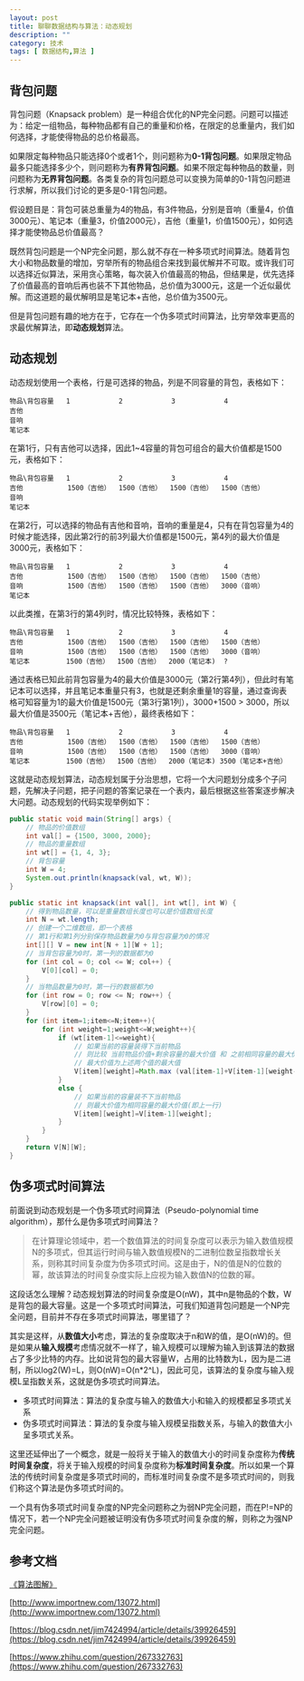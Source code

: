 ```yaml
---
layout: post
title: 聊聊数据结构与算法：动态规划
description: ""
category: 技术
tags: [ 数据结构,算法 ]
---
```


## 背包问题

背包问题（Knapsack problem）是一种组合优化的NP完全问题。问题可以描述为：给定一组物品，每种物品都有自己的重量和价格，在限定的总重量内，我们如何选择，才能使得物品的总价格最高。

如果限定每种物品只能选择0个或者1个，则问题称为**0-1背包问题**。如果限定物品最多只能选择多少个，则问题称为**有界背包问题**。如果不限定每种物品的数量，则问题称为**无界背包问题**。各类复杂的背包问题总可以变换为简单的0-1背包问题进行求解，所以我们讨论的更多是0-1背包问题。

假设题目是：背包可装总重量为4的物品，有3件物品，分别是音响（重量4，价值3000元）、笔记本（重量3，价值2000元），吉他（重量1，价值1500元），如何选择才能使物品总价值最高？

既然背包问题是一个NP完全问题，那么就不存在一种多项式时间算法。随着背包大小和物品数量的增加，穷举所有的物品组合来找到最优解并不可取。或许我们可以选择近似算法，采用贪心策略，每次装入价值最高的物品，但结果是，优先选择了价值最高的音响后再也装不下其他物品，总价值为3000元，这是一个近似最优解。而这道题的最优解明显是笔记本+吉他，总价值为3500元。

但是背包问题有趣的地方在于，它存在一个伪多项式时间算法，比穷举效率更高的求最优解算法，即**动态规划**算法。

## 动态规划

动态规划使用一个表格，行是可选择的物品，列是不同容量的背包，表格如下：

```
物品\背包容量   1            2            3            4
吉他
音响
笔记本
```

在第1行，只有吉他可以选择，因此1~4容量的背包可组合的最大价值都是1500元，表格如下：

```	
物品\背包容量   1            2            3            4
吉他           1500（吉他）  1500（吉他）  1500（吉他）  1500（吉他）
音响
笔记本
```

在第2行，可以选择的物品有吉他和音响，音响的重量是4，只有在背包容量为4的时候才能选择，因此第2行的前3列最大价值都是1500元，第4列的最大价值是3000元，表格如下：

```
物品\背包容量   1            2            3            4
吉他           1500（吉他）  1500（吉他）  1500（吉他）  1500（吉他）
音响           1500（吉他）  1500（吉他）  1500（吉他）  3000（音响）
笔记本
```

以此类推，在第3行的第4列时，情况比较特殊，表格如下：

```
物品\背包容量   1            2            3            4
吉他           1500（吉他）  1500（吉他）  1500（吉他）  1500（吉他）
音响           1500（吉他）  1500（吉他）  1500（吉他）  3000（音响）
笔记本         1500（吉他）  1500（吉他）  2000（笔记本)  ?
```

通过表格已知此前背包容量为4的最大价值是3000元（第2行第4列），但此时有笔记本可以选择，并且笔记本重量只有3，也就是还剩余重量1的容量，通过查询表格可知容量为1的最大价值是1500元（第3行第1列），3000+1500 > 3000，所以最大价值是3500元（笔记本+吉他），最终表格如下：

```
物品\背包容量   1            2            3            4
吉他           1500（吉他）  1500（吉他）  1500（吉他）  1500（吉他）
音响           1500（吉他）  1500（吉他）  1500（吉他）  3000（音响）
笔记本         1500（吉他）  1500（吉他）  2000（笔记本) 3500（笔记本+吉他）
```

这就是动态规划算法，动态规划属于分治思想，它将一个大问题划分成多个子问题，先解决子问题，把子问题的答案记录在一个表内，最后根据这些答案逐步解决大问题。动态规划的代码实现举例如下：

``` java
public static void main(String[] args) {
    // 物品的价值数组
    int val[] = {1500, 3000, 2000};
    // 物品的重量数组
    int wt[] = {1, 4, 3};
    // 背包容量
    int W = 4;
    System.out.println(knapsack(val, wt, W));
}

public static int knapsack(int val[], int wt[], int W) {
    // 得到物品数量，可以是重量数组长度也可以是价值数组长度
    int N = wt.length;
    // 创建一个二维数组，即一个表格
    // 第1行和第1列分别保存物品数量为0与背包容量为0的情况
    int[][] V = new int[N + 1][W + 1];
    // 当背包容量为0时，第一列的数据都为0
    for (int col = 0; col <= W; col++) {
        V[0][col] = 0;
    }
    // 当物品数量为0时，第一行的数据都为0
    for (int row = 0; row <= N; row++) {
        V[row][0] = 0;
    }
    for (int item=1;item<=N;item++){
        for (int weight=1;weight<=W;weight++){
            if (wt[item-1]<=weight){
                // 如果当前的容量装得下当前物品
                // 则比较 当前物品价值+剩余容量的最大价值 和 之前相同容量的最大价值
                // 最大价值为上述两个值的最大值
                V[item][weight]=Math.max (val[item-1]+V[item-1][weight-wt[item-1]], V[item-1][weight]);
            }
            else {
                // 如果当前的容量装不下当前物品
                // 则最大价值为相同容量的最大价值(即上一行)
                V[item][weight]=V[item-1][weight];
            }
        }
    }
    return V[N][W];
}
```

## 伪多项式时间算法

前面说到动态规划是一个伪多项式时间算法（Pseudo-polynomial time algorithm），那什么是伪多项式时间算法？

> 在计算理论领域中，若一个数值算法的时间复杂度可以表示为输入数值规模N的多项式，但其运行时间与输入数值规模N的二进制位数呈指数增长关系，则称其时间复杂度为伪多项式时间。这是由于，N的值是N的位数的幂，故该算法的时间复杂度实际上应视为输入数值N的位数的幂。 

这段话怎么理解？动态规划算法的时间复杂度是O(nW)，其中n是物品的个数，W是背包的最大容量。这是一个多项式时间算法，可我们知道背包问题是一个NP完全问题，目前并不存在多项式时间算法，哪里错了？

其实是这样，从**数值大小**考虑，算法的复杂度取决于n和W的值，是O(nW)的。但是如果从**输入规模**考虑情况就不一样了，输入规模可以理解为输入到该算法的数据占了多少比特的内存。比如说背包的最大容量W，占用的比特数为L，因为是二进制，所以log2(W)=L，则O(nW)=O(n*2^L)，因此可见，该算法的复杂度与输入规模L呈指数关系，这就是伪多项式时间算法。

- 多项式时间算法：算法的复杂度与输入的数值大小和输入的规模都呈多项式关系
- 伪多项式时间算法：算法的复杂度与输入规模呈指数关系，与输入的数值大小呈多项式关系。

这里还延伸出了一个概念，就是一般将关于输入的数值大小的时间复杂度称为**传统时间复杂度**，将关于输入规模的时间复杂度称为**标准时间复杂度**。所以如果一个算法的传统时间复杂度是多项式时间的，而标准时间复杂度不是多项式时间的，则我们称这个算法是伪多项式时间的。

一个具有伪多项式时间复杂度的NP完全问题称之为弱NP完全问题，而在P!=NP的情况下，若一个NP完全问题被证明没有伪多项式时间复杂度的解，则称之为强NP完全问题。 

## 参考文档

[《算法图解》](https://book.douban.com/subject/26979890/)

[http://www.importnew.com/13072.html](http://www.importnew.com/13072.html)

[https://blog.csdn.net/jim7424994/article/details/39926459](https://blog.csdn.net/jim7424994/article/details/39926459)

[https://www.zhihu.com/question/267332763](https://www.zhihu.com/question/267332763)

